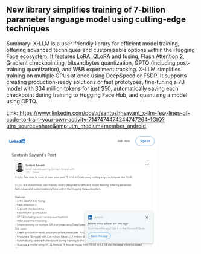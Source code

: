 ## New library simplifies training of 7-billion parameter language model using cutting-edge techniques
Summary: X-LLM is a user-friendly library for efficient model training, offering advanced techniques and customizable options within the Hugging Face ecosystem. It features LoRA, QLoRA and fusing, Flash Attention 2, Gradient checkpointing, bitsandbytes quantization, GPTQ (including post-training quantization), and W&B experiment tracking. X-LLM simplifies training on multiple GPUs at once using DeepSpeed or FSDP. It supports creating production-ready solutions or fast prototypes, fine-tuning a 7B model with 334 million tokens for just $50, automatically saving each checkpoint during training to Hugging Face Hub, and quantizing a model using GPTQ.

Link: https://www.linkedin.com/posts/santoshnsavant_x-llm-few-lines-of-code-to-train-your-own-activity-7147474474244747264-1GtQ?utm_source=share&amp;utm_medium=member_android

<img src="/img/1204e6a4-7a00-4c0d-99f2-ef2b98e1c604.png" width="400" />
<br/><br/>
